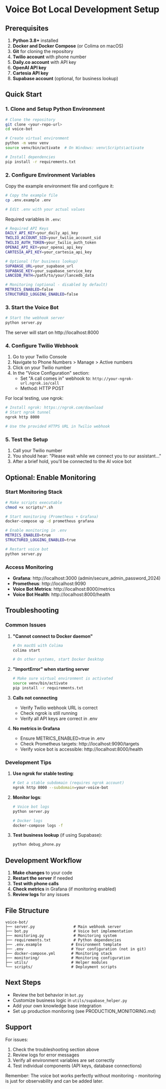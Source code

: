 # Voice Bot Local Development Setup

## Prerequisites

1. **Python 3.8+** installed
2. **Docker and Docker Compose** (or Colima on macOS)
3. **Git** for cloning the repository
4. **Twilio account** with phone number
5. **Daily.co account** with API key
6. **OpenAI API key**
7. **Cartesia API key**
8. **Supabase account** (optional, for business lookup)

## Quick Start

### 1. Clone and Setup Python Environment

```bash
# Clone the repository
git clone <your-repo-url>
cd voice-bot

# Create virtual environment
python -m venv venv
source venv/bin/activate  # On Windows: venv\Scripts\activate

# Install dependencies
pip install -r requirements.txt
```

### 2. Configure Environment Variables

Copy the example environment file and configure it:

```bash
# Copy the example file
cp .env.example .env

# Edit .env with your actual values
```

Required variables in `.env`:

```bash
# Required API Keys
DAILY_API_KEY=your_daily_api_key
TWILIO_ACCOUNT_SID=your_twilio_account_sid
TWILIO_AUTH_TOKEN=your_twilio_auth_token
OPENAI_API_KEY=your_openai_api_key
CARTESIA_API_KEY=your_cartesia_api_key

# Optional (for business lookup)
SUPABASE_URL=your_supabase_url
SUPABASE_KEY=your_supabase_service_key
LANCEDB_PATH=/path/to/your/lancedb_data

# Monitoring (optional - disabled by default)
METRICS_ENABLED=false
STRUCTURED_LOGGING_ENABLED=false
```

### 3. Start the Voice Bot

```bash
# Start the webhook server
python server.py
```

The server will start on http://localhost:8000

### 4. Configure Twilio Webhook

1. Go to your Twilio Console
2. Navigate to Phone Numbers > Manage > Active numbers
3. Click on your Twilio number
4. In the "Voice Configuration" section:
   - Set "A call comes in" webhook to: `http://your-ngrok-url.ngrok.io/call`
   - Method: HTTP POST

For local testing, use ngrok:

```bash
# Install ngrok: https://ngrok.com/download
# Start ngrok tunnel
ngrok http 8000

# Use the provided HTTPS URL in Twilio webhook
```

### 5. Test the Setup

1. Call your Twilio number
2. You should hear: "Please wait while we connect you to our assistant..."
3. After a brief hold, you'll be connected to the AI voice bot

## Optional: Enable Monitoring

### Start Monitoring Stack

```bash
# Make scripts executable
chmod +x scripts/*.sh

# Start monitoring (Prometheus + Grafana)
docker-compose up -d prometheus grafana

# Enable monitoring in .env
METRICS_ENABLED=true
STRUCTURED_LOGGING_ENABLED=true

# Restart voice bot
python server.py
```

### Access Monitoring

- **Grafana**: http://localhost:3000 (admin/secure_admin_password_2024)
- **Prometheus**: http://localhost:9090
- **Voice Bot Metrics**: http://localhost:8000/metrics
- **Voice Bot Health**: http://localhost:8000/health

## Troubleshooting

### Common Issues

1. **"Cannot connect to Docker daemon"**
   ```bash
   # On macOS with Colima
   colima start
   
   # On other systems, start Docker Desktop
   ```

2. **"ImportError" when starting server**
   ```bash
   # Make sure virtual environment is activated
   source venv/bin/activate
   pip install -r requirements.txt
   ```

3. **Calls not connecting**
   - Verify Twilio webhook URL is correct
   - Check ngrok is still running
   - Verify all API keys are correct in .env

4. **No metrics in Grafana**
   - Ensure METRICS_ENABLED=true in .env
   - Check Prometheus targets: http://localhost:9090/targets
   - Verify voice bot is accessible: http://localhost:8000/health

### Development Tips

1. **Use ngrok for stable testing**:
   ```bash
   # Get a stable subdomain (requires ngrok account)
   ngrok http 8000 --subdomain=your-voice-bot
   ```

2. **Monitor logs**:
   ```bash
   # Voice bot logs
   python server.py

   # Docker logs
   docker-compose logs -f
   ```

3. **Test business lookup** (if using Supabase):
   ```bash
   python debug_phone.py
   ```

## Development Workflow

1. **Make changes** to your code
2. **Restart the server** if needed
3. **Test with phone calls**
4. **Check metrics** in Grafana (if monitoring enabled)
5. **Review logs** for any issues

## File Structure

```
voice-bot/
├── server.py                 # Main webhook server
├── bot.py                    # Voice bot implementation
├── monitoring.py             # Monitoring system
├── requirements.txt          # Python dependencies
├── .env.example             # Environment template
├── .env                     # Your configuration (not in git)
├── docker-compose.yml       # Monitoring stack
├── monitoring/              # Monitoring configuration
├── utils/                   # Helper modules
└── scripts/                 # Deployment scripts
```

## Next Steps

- Review the bot behavior in `bot.py`
- Customize business logic in `utils/supabase_helper.py`
- Add your own knowledge base integration
- Set up production monitoring (see PRODUCTION_MONITORING.md)

## Support

For issues:
1. Check the troubleshooting section above
2. Review logs for error messages
3. Verify all environment variables are set correctly
4. Test individual components (API keys, database connections)

Remember: The voice bot works perfectly without monitoring - monitoring is just for observability and can be added later.